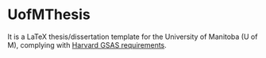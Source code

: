 # UofMThesis

It is a LaTeX thesis/dissertation template for the University of Manitoba (U of M), complying with [Harvard GSAS requirements](https://guides.library.harvard.edu/overleaf/phd/).
